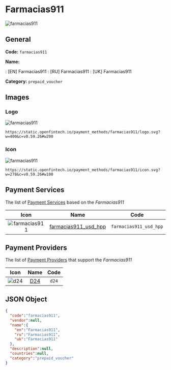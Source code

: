 
# Farmacias911 
![farmacias911](https://static.openfintech.io/payment_methods/farmacias911/logo.svg?w=400&c=v0.59.26#w200)  

## General 
**Code:** `farmacias911` 
 
**Name:** 
 
:	[EN] Farmacias911 
:	[RU] Farmacias911 
:	[UK] Farmacias911 
 
**Category:** `prepaid_voucher` 
 

## Images 

### Logo 
![farmacias911](https://static.openfintech.io/payment_methods/farmacias911/logo.svg?w=400&c=v0.59.26#w200)  

```
https://static.openfintech.io/payment_methods/farmacias911/logo.svg?w=400&c=v0.59.26#w200
```  

### Icon 
![farmacias911](https://static.openfintech.io/payment_methods/farmacias911/icon.svg?w=278&c=v0.59.26#w100)  

```
https://static.openfintech.io/payment_methods/farmacias911/icon.svg?w=278&c=v0.59.26#w100
```  

## Payment Services 
 
The list of [Payment Services](/payment-services/) based on the _Farmacias911_ 

|Icon|Name|Code| 
|:---:|:---:|:---:| 
|![farmacias911](https://static.openfintech.io/payment_methods/farmacias911/icon.svg?w=278&c=v0.59.26#w100) |[farmacias911_usd_hpp](/payment-services/farmacias911_usd_hpp/)|`farmacias911_usd_hpp`| 
 

## Payment Providers 
 
The list of [Payment Providers](/payment-providers/) that support the _Farmacias911_ 

|Icon|Name|Code| 
|:---:|:---:|:---:| 
|![d24](https://static.openfintech.io/payment_providers/d24/icon.svg?w=278&c=v0.59.26#w100) |[D24](/payment-providers/d24/)|`d24`| 
 

## JSON Object 

```json
{
  "code":"farmacias911",
  "vendor":null,
  "name":{
    "en":"Farmacias911",
    "ru":"Farmacias911",
    "uk":"Farmacias911"
  },
  "description":null,
  "countries":null,
  "category":"prepaid_voucher"
}
```  
